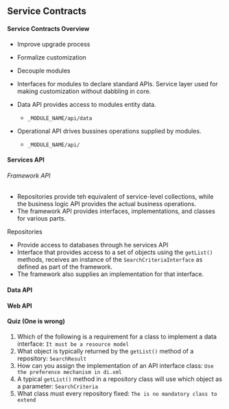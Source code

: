 ## Service Contracts

#### Service Contracts Overview
* Improve upgrade process
* Formalize customization
* Decouple modules

* Interfaces for modules to declare standard APIs. Service layer used for making customization without dabbling in core.

* Data API provides access to modules entity data.
  * ```_MODULE_NAME/api/data```
* Operational API drives bussines operations supplied by modules.
  * ```_MODULE_NAME/api/```

#### Services API
###### Framework API
* Repositories provide teh equivalent of service-level collections, while the business logic API provides the actual business operations.
* The framework API provides interfaces, implementations, and classes for various parts.

Repositories
  * Provide access to databases through he services API
  * Interface that provides access to a set of objects using the ```getList()``` methods, receives an instance of the ```SearchCriteriaInterface``` as defined as part of the framework.
  * The framework also supplies an implementation for that interface.


#### Data API


#### Web API


#### Quiz (One is wrong)
1. Which of the following is a requirement for a class to implement a data interface: ```It must be a resource model```
2. What object is typically returned by the ```getList()``` method of a repository: ```SearchResult```
3. How can you assign the implementation of an API interface class: ```Use the preference mechanism in di.xml```
4. A typical ```getList()``` method in a repository class will use which object as a parameter: ```SearchCriteria```
5. What class must every repository fixed: ```The is no mandatory class to extend```

